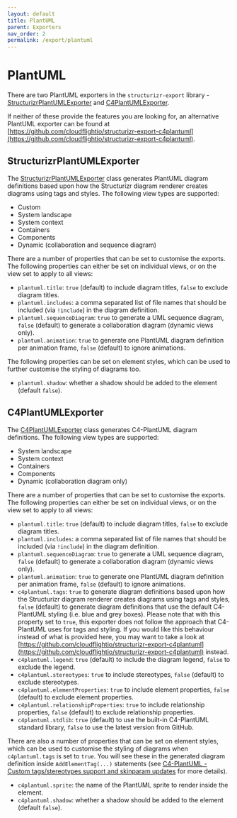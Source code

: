 ```yaml
---
layout: default
title: PlantUML
parent: Exporters
nav_order: 2
permalink: /export/plantuml
---
```


# PlantUML

There are two PlantUML exporters in the `structurizr-export` library - [StructurizrPlantUMLExporter](#structurizrplantumlexporter) and [C4PlantUMLExporter](#c4plantumlexporter).

If neither of these provide the features you are looking for, an alternative PlantUML exporter can be found at [https://github.com/cloudflightio/structurizr-export-c4plantuml](https://github.com/cloudflightio/structurizr-export-c4plantuml).

## StructurizrPlantUMLExporter

The [StructurizrPlantUMLExporter](https://github.com/structurizr/java/blob/master/structurizr-export/src/main/java/com/structurizr/export/plantuml/StructurizrPlantUMLExporter.java) class generates PlantUML diagram definitions based upon how the Structurizr diagram renderer
creates diagrams using tags and styles. The following view types are supported:

- Custom
- System landscape
- System context
- Containers
- Components
- Dynamic (collaboration and sequence diagram)

There are a number of properties that can be set to customise the exports.
The following properties can either be set on individual views, or on the view set to apply to all views:

- `plantuml.title`: `true` (default) to include diagram titles, `false` to exclude diagram titles.
- `plantuml.includes`: a comma separated list of file names that should be included (via `!include`) in the diagram definition.
- `plantuml.sequenceDiagram`: `true` to generate a UML sequence diagram, `false` (default) to generate a collaboration diagram (dynamic views only).
- `plantuml.animation`: `true` to generate one PlantUML diagram definition per animation frame, `false` (default) to ignore animations.

The following properties can be set on element styles, which can be used to further customise the styling of diagrams too.

- `plantuml.shadow`: whether a shadow should be added to the element (default `false`).

## C4PlantUMLExporter

The [C4PlantUMLExporter](https://github.com/structurizr/java/blob/master/structurizr-export/src/main/java/com/structurizr/export/plantuml/C4PlantUMLExporter.java) class generates C4-PlantUML diagram definitions. The following view types are supported:

- System landscape
- System context
- Containers
- Components
- Dynamic (collaboration diagram only)

There are a number of properties that can be set to customise the exports.
The following properties can either be set on individual views, or on the view set to apply to all views:

- `plantuml.title`: `true` (default) to include diagram titles, `false` to exclude diagram titles.
- `plantuml.includes`: a comma separated list of file names that should be included (via `!include`) in the diagram definition.
- `plantuml.sequenceDiagram`: `true` to generate a UML sequence diagram, `false` (default) to generate a collaboration diagram (dynamic views only).
- `plantuml.animation`: `true` to generate one PlantUML diagram definition per animation frame, `false` (default) to ignore animations.
- `c4plantuml.tags`: `true` to generate diagram definitions based upon how the Structurizr diagram renderer creates diagrams using tags and styles, `false` (default) to generate diagram definitions that use the default C4-PlantUML styling (i.e. blue and grey boxes). Please note that with this property set to `true`, this exporter does not follow the approach that C4-PlantUML uses for tags and styling. If you would like this behaviour instead of what is provided here, you may want to take a look at [https://github.com/cloudflightio/structurizr-export-c4plantuml](https://github.com/cloudflightio/structurizr-export-c4plantuml) instead. 
- `c4plantuml.legend`: `true` (default) to include the diagram legend, `false` to exclude the legend.
- `c4plantuml.stereotypes`: `true` to include stereotypes, `false` (default) to exclude stereotypes.
- `c4plantuml.elementProperties`: `true` to include element properties, `false` (default) to exclude element properties.
- `c4plantuml.relationshipProperties`: `true` to include relationship properties, `false` (default) to exclude relationship properties.
- `c4plantuml.stdlib`: `true` (default) to use the built-in C4-PlantUML standard library, `false` to use the latest version from GitHub.

There are also a number of properties that can be set on element styles, which can be used to customise the styling of diagrams when
`c4plantuml.tags` is set to `true`. You will see these in the generated diagram definition inside `AddElementTag(...)` statements
(see [C4-PlantUML - Custom tags/stereotypes support and skinparam updates](https://github.com/plantuml-stdlib/C4-PlantUML/#custom-tagsstereotypes-support-and-skinparam-updates) for more details).

- `c4plantuml.sprite`: the name of the PlantUML sprite to render inside the element. 
- `c4plantuml.shadow`: whether a shadow should be added to the element (default `false`).